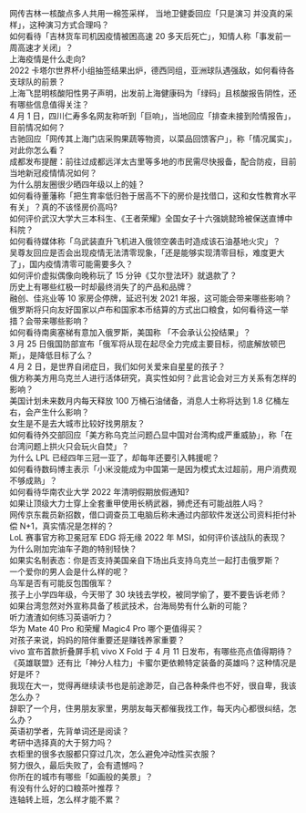 网传吉林一核酸点多人共用一棉签采样， 当地卫健委回应「只是演习 并没真的采样」，这种演习方式合理吗？  
如何看待「吉林货车司机因疫情被困高速 20 多天后死亡」，知情人称「事发前一周高速才关闭」？  
上海疫情是什么走向?  
2022 卡塔尔世界杯小组抽签结果出炉，德西同组，亚洲球队遇强敌，如何看待各支球队的前景？  
上海飞昆明核酸阳性男子声明，出发前上海健康码为「绿码」且核酸报告阴性，还有哪些信息值得关注？  
4 月 1 日，四川仁寿多名网友称听到「巨响」，当地回应「排查未接到险情报告」，目前情况如何？  
古驰回应「网传其上海门店采购果蔬等物资，以菜品回馈客户」，称「情况属实」，对此你怎么看？  
成都发布提醒：前往过成都远洋太古里等多地的市民需尽快报备，配合防疫，目前当地新冠疫情情况如何？  
为什么朋友圈很少晒四年级以上的娃？  
如何看待董藩称「把生育率低归咎于居高不下的房价是找借口，这和女性教育水平有关」？真的不该怪房价高吗?  
如何评价武汉大学大三本科生、《王者荣耀》全国女子十六强姚懿玲被保送直博中科院？  
如何看待媒体称「乌武装直升飞机进入俄领空袭击时造成该石油基地火灾」？  
吴尊友回应是否会出现疫情无法清零现象，「还是能够实现清零目标，难度更大了」，国内疫情清零可能需要多久？  
如何评价虚拟偶像向晚称玩了 15 分钟《艾尔登法环》就退款了？  
历史上有哪些红极一时却最终消失了的产品和品牌？  
融创、佳兆业等 10 家房企停牌，延迟刊发 2021 年报，这可能会带来哪些影响？  
俄罗斯将只向友好国家以卢布和国家本币结算的方式出口粮食，如何看待这一举措？会带来哪些影响？  
如何看待南奥塞梯有意加入俄罗斯，美国称 「不会承认公投结果」？  
3 月 25 日俄国防部宣布「俄军将从现在起尽全力完成主要目标，彻底解放顿巴斯」，是降低目标了么？  
4 月 2 日，是世界自闭症日，我们如何关爱来自星星的孩子？  
俄方称美方用乌克兰人进行活体研究，真实性如何？此言论会对三方关系有怎样的影响？  
美国计划未来数月内每天释放 100 万桶石油储备，消息人士称将达到 1.8 亿桶左右，会产生什么影响？  
女生是不是去大城市比较好找男朋友？  
如何看待外交部回应「美方称乌克兰问题凸显中国对台湾构成严重威胁」，称「在台湾问题上拱火只会玩火自焚」？  
为什么 LPL 已经四年三冠一亚了，却每年还要引入韩援呢？  
如何看待数码博主表示「小米没能成为中国第一是因为模式太过超前，用户消费观不够成熟」？  
如何看待华南农业大学 2022 年清明假期放假通知?  
如果让顶级大力士穿上全套重甲使用长柄武器，狮虎还有可能战胜人吗？  
网传京东裁员新招数，借口调查员工电脑后称未通过内部软件发送公司资料拒付补偿 N+1，真实情况是怎样的？  
LoL 赛事官方称卫冕冠军 EDG 将无缘 2022 年 MSI，如何评价该战队的表现？  
为什么刚加完油车子跑的特别轻快？  
如果实名制表态：你是否支持美国亲自下场出兵支持乌克兰一起打击俄罗斯？  
一个爱你的男人会是什么样的呢？  
乌军是否有可能反包围俄军？  
孩子上小学四年级，今天带了 30 块钱去学校，被同学偷了，要不要告诉老师？  
如果台湾忽然对外宣称具备了核武技术，台海局势有什么新的可能？  
听力渣渣如何练习英语听力？  
华为 Mate 40 Pro 和荣耀 Magic4 Pro 哪个更值得买？  
对孩子来说，妈妈的陪伴重要还是赚钱养家重要？  
vivo 宣布首款折叠屏手机 vivo X Fold 于 4 月 11 日发布，有哪些亮点值得期待？  
《英雄联盟》还有比「神分人柱力」卡蜜尔更依赖特定装备的英雄吗？这种情况是好是坏？  
我现在大一，觉得再继续读书也是前途渺茫，自己各种条件也不好，很自卑，我该怎么办？  
辞职了一个月，住男朋友家里，男朋友每天都催我找工作，每天内心都很纠结，怎么办？  
英语初学者，先背单词还是阅读？  
考研中选择真的大于努力吗？  
衣柜里的很多衣服都只穿过几次，怎么避免冲动性买衣服？  
努力很久，最后失败了，会有遗憾吗？  
你所在的城市有哪些「如画般的美景」？  
有没有什么好的口粮茶叶推荐？  
连轴转上班，怎么样才能不累？  
